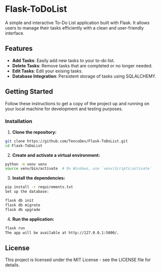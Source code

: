 # Flask-ToDoList

A simple and interactive To-Do List application built with Flask. It allows users to manage their tasks efficiently with a clean and user-friendly interface.

## Features

- **Add Tasks**: Easily add new tasks to your to-do list.
- **Delete Tasks**: Remove tasks that are completed or no longer needed.
- **Edit Tasks**: Edit your exising tasks.
- **Database Integration**: Persistent storage of tasks using SQLALCHEMY.

## Getting Started

Follow these instructions to get a copy of the project up and running on your local machine for development and testing purposes.


### Installation

1. **Clone the repository:**

```bash
git clone https://github.com/TencoDev/Flask-ToDoList.git
cd Flask-ToDoList
```

2. **Create and activate a virtual environment:**

```bash
python -m venv venv
source venv/bin/activate  # On Windows, use `venv\Scripts\activate`
```

3. **Install the dependencies:**

```bash
pip install -r requirements.txt
Set up the database:
```
```bash
flask db init
flask db migrate
flask db upgrade
```

4. **Run the application:**

```bash
flask run
The app will be available at http://127.0.0.1:5000/.
```
## License
This project is licensed under the MIT License - see the LICENSE file for details.
